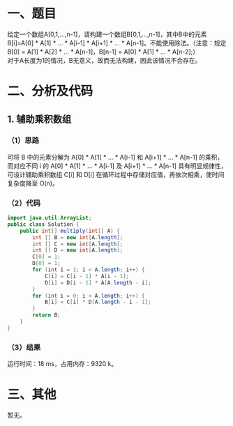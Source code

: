 # 一、题目
给定一个数组A[0,1,...,n-1]，请构建一个数组B[0,1,...,n-1]，其中B中的元素B[i]=A[0] * A[1] * ... * A[i-1] * A[i+1] * ... * A[n-1]。不能使用除法。（注意：规定B[0] = A[1] * A[2] * ... * A[n-1]，B[n-1] = A[0] * A[1] * ... * A[n-2];）   
对于A长度为1的情况，B无意义，故而无法构建，因此该情况不会存在。   
# 二、分析及代码
## 1. 辅助乘积数组
### （1）思路
可将 B 中的元素分解为 A[0] * A[1] * ... * A[i-1] 和 A[i+1] * ... * A[n-1] 的乘积，而对应不同 i 的 A[0] * A[1] * ... * A[i-1] 及 A[i+1] * ... * A[n-1] 具有明显规律性，可设计辅助乘积数组 C[i] 和 D[i] 在循环过程中存储对应值，再依次相乘，使时间复杂度降至 O(n)。  
### （2）代码
```java
import java.util.ArrayList;
public class Solution {
    public int[] multiply(int[] A) {
        int [] B = new int[A.length];
        int [] C = new int[A.length];
        int [] D = new int[A.length];
        C[0] = 1;
        D[0] = 1;
        for (int i = 1; i < A.length; i++) {
            C[i] = C[i - 1] * A[i - 1];
            D[i] = D[i - 1] * A[A.length - i];
        }
        for (int i = 0; i < A.length; i++) {
            B[i] = C[i] * D[A.length - i - 1];
        }
        return B;
    }
}
```
### （3）结果
运行时间：18 ms，占用内存：9320 k。    
# 三、其他
暂无。
